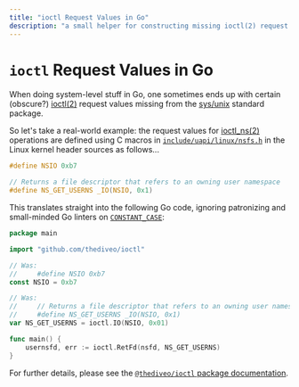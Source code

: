 ```yaml
---
title: "ioctl Request Values in Go"
description: "a small helper for constructing missing ioctl(2) request values."
---
```


# `ioctl` Request Values in Go

When doing system-level stuff in Go, one sometimes ends up with certain
(obscure?) [ioctl(2)](https://man7.org/linux/man-pages/man2/ioctl.2.html)
request values missing from the
[sys/unix](https://pkg.go.dev/golang.org/x/sys/unix) standard package.

So let's take a real-world example: the request values for
[ioctl_ns(2)](https://man7.org/linux/man-pages/man2/ioctl_ns.2.html) operations
are defined using C macros in
[`include/uapi/linux/nsfs.h`](https://elixir.bootlin.com/linux/v6.2.11/source/include/uapi/linux/nsfs.h#L10)
in the Linux kernel header sources as follows...

```c
#define NSIO 0xb7

// Returns a file descriptor that refers to an owning user namespace
#define NS_GET_USERNS _IO(NSIO, 0x1)
```

This translates straight into the following Go code, ignoring patronizing and
small-minded Go linters on
[`CONSTANT_CASE`](https://stringcase.org/cases/constant/):

```go
package main

import "github.com/thediveo/ioctl"

// Was:
//     #define NSIO 0xb7
const NSIO = 0xb7

// Was:
//     // Returns a file descriptor that refers to an owning user namespace
//     #define NS_GET_USERNS _IO(NSIO, 0x1)
var NS_GET_USERNS = ioctl.IO(NSIO, 0x01)

func main() {
    usernsfd, err := ioctl.RetFd(nsfd, NS_GET_USERNS)
}
```

For further details, please see the [`@thediveo/ioctl` package
documentation](https://pkg.go.dev/github.com/thediveo/ioctl).
